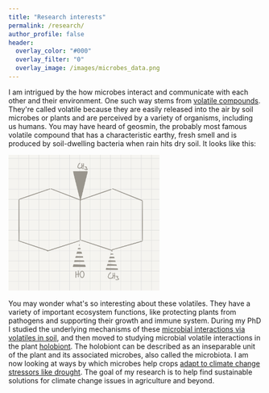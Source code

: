 ```yaml
---
title: "Research interests"
permalink: /research/
author_profile: false
header:
  overlay_color: "#000"
  overlay_filter: "0"
  overlay_image: /images/microbes_data.png
---
```


I am intrigued by the how microbes interact and communicate with each other and their environment. One such way stems from [volatile compounds](https://en.wikipedia.org/wiki/Volatiles). They're called volatile because they are easily released into the air by soil microbes or plants and are perceived by a variety of organisms, including us humans. You may have heard of geosmin, the probably most famous volatile compound that has a characteristic earthy, fresh smell and is produced by soil-dwelling bacteria when rain hits dry soil. It looks like this:

<img src="/images/geosmin.png" alt="geosmin" width="300" class="center"/>

You may wonder what's so interesting about these volatiles. They have a variety of important ecosystem functions, like protecting plants from pathogens and supporting their growth and immune system. During my PhD I studied the underlying mechanisms of these [microbial interactions via volatiles in soil](https://nioo.knaw.nl/en/news/ruth-schmidt-gives-voice-fungi-and-bacteria#:~:text=War%20of%20words%3F,two%20groups%20of%20micro%2Dorganisms.), and then moved to studying microbial volatile interactions in the plant [holobiont](https://en.wikipedia.org/wiki/Holobiont#:~:text=A%20holobiont%20is%20an%20assemblage,all%20bionts%20is%20the%20hologenome.). The holobiont can be described as an inseparable unit of the plant and its associated microbes, also called the microbiota. I am now looking at ways by which microbes help crops [adapt to climate change stressors like drought](https://theconversation.com/microbial-aromas-might-save-crops-from-drought-103960#:~:text=You%20might%20wonder%20how%20this%20relates%20to%20microorganisms.&text=But%20microbial%20scents%20can%20also,service%20in%20a%20warming%20climate.). The goal of my research is to help find sustainable solutions for climate change issues in agriculture and beyond.
